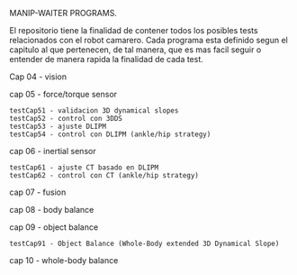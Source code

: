
MANIP-WAITER PROGRAMS.

El repositorio tiene la finalidad de contener todos los posibles tests relacionados con el robot camarero. Cada programa esta definido segun el capitulo al que pertenecen, de tal manera, que es mas facil seguir o entender de manera rapida la finalidad de cada test.

Cap 04 - vision 

cap 05 - force/torque sensor

	testCap51 - validacion 3D dynamical slopes
	testCap52 - control con 3DDS
	testCap53 - ajuste DLIPM 
	testCap54 - control con DLIPM (ankle/hip strategy)

cap 06 - inertial sensor

	testCap61 - ajuste CT basado en DLIPM
	testCap62 - control con CT (ankle/hip strategy)

cap 07 - fusion 

cap 08 - body balance

cap 09 - object balance

	testCap91 - Object Balance (Whole-Body extended 3D Dynamical Slope)

cap 10 - whole-body balance
